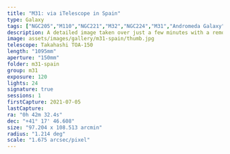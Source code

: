 ```yaml
---
title: "M31: via iTelescope in Spain"
type: Galaxy
tags: ["NGC205","M110","NGC221","M32","NGC224","M31","Andromeda Galaxy"]
description: A detailed image taken over just a few minutes with a remotely controlled telescope in Spain.
image: assets/images/gallery/m31-spain/thumb.jpg
telescope: Takahashi TOA-150
length: "1095mm"
aperture: "150mm"
folder: m31-spain
group: m31
exposure: 120
lights: 24
signature: true
sessions: 1
firstCapture: 2021-07-05 
lastCapture:
ra: "0h 42m 32.4s"
dec: "+41° 17' 46.608"
size: "97.204 x 108.513 arcmin"
radius: "1.214 deg"
scale: "1.675 arcsec/pixel"
---
```

